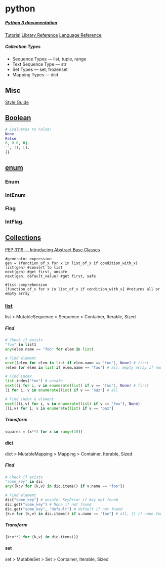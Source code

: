 # python

##### [Python 3 documentation](https://docs.python.org/3/)
[Tutorial](https://docs.python.org/3/tutorial/index.html)
[Library Reference](https://docs.python.org/3/library/index.html)
[Language Reference](https://docs.python.org/3/reference/index.html)

##### Collection Types
- Sequence Types — list, tuple, range
- Text Sequence Type — str
- Set Types — set, frozenset
- Mapping Types — dict

## Misc

[Style Guide](https://www.python.org/dev/peps/pep-0008/)

## [Boolean](https://docs.python.org/3/library/stdtypes.html#truth-value-testing)

```python
# Evaluates to False:
None
False
0, 0.0, 0j.
'', (), [].
{}
```

## [enum](https://docs.python.org/3/library/enum.html)

### Enum

### IntEnum

### Flag

### IntFlag.

## [Collections](https://docs.python.org/3/library/collections.html)

[PEP 3119 -- Introducing Abstract Base Classes](https://www.python.org/dev/peps/pep-3119/)

```
#generator expression
gen = (function_of_x for x in list_of_x if condition_with_x) 
list(gen) #convert to list
next(gen) #get first, unsafe
next(gen, default_value) #get first, safe

#list comprehension
[function_of_x for x in list_of_x if condition_with_x] #returns all or empty array
```

### [list](https://docs.python.org/3/library/stdtypes.html#list)

list > MutableSequence > Sequence > Container, Iterable, Sized

##### Find

```python
# Check if exists
"foo" in list1
any(elem.name == "foo" for elem in list)
```

```python
# Find element
next((elem for elem in list if elem.name == "foo"), None) # first
[elem for elem in list if elem.name == "foo"] # all, empty array if none found
```

```python
# Find index
list.index("foo") # unsafe
next((i for i, v in enumerate(list) if v == "foo"), None) # first
[i for i, v in enumerate(list) if v == "baz"] # all
```

```python
# Find index & element
next(((i,v) for i, v in enumerate(list) if v == "foo"), None)
[(i,v) for i, v in enumerate(list) if v == "baz"]
```

##### Transform

```python
squares = [x**2 for x in range(10)]
```

#### [dict](https://docs.python.org/3/library/stdtypes.html#mapping-types-dict)

dict > MutableMapping > Mapping > Container, Iterable, Sized

##### Find

```python
# Check if exists
"some_key" in dic
any({k:v for (k,v) in dic.items() if v.name == "foo"})
```

```python
# Find element
dic["some_key"] # unsafe, KeyError if key not found
dic.get("some_key") # None if not found
dic.get("some_key", "default") # default if not found
{k:v for (k,v) in dic.items() if v.name == "foo"} # all, {} if none found 
```

##### Transform

```python
{k:v**2 for (k,v) in dic.items()}
```

#### set 

set > MutableSet > Set > Container, Iterable, Sized
